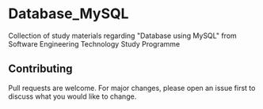 # Database_MySQL

Collection of study materials regarding "Database using MySQL" from Software Engineering Technology Study Programme

## Contributing

Pull requests are welcome. For major changes, please open an issue first to discuss what you would like to change.
